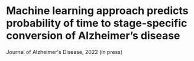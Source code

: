 # Machine learning approach predicts probability of time to stage-specific conversion of Alzheimer’s disease 

Journal of Alzheimer's Disease, 2022 (in press)
